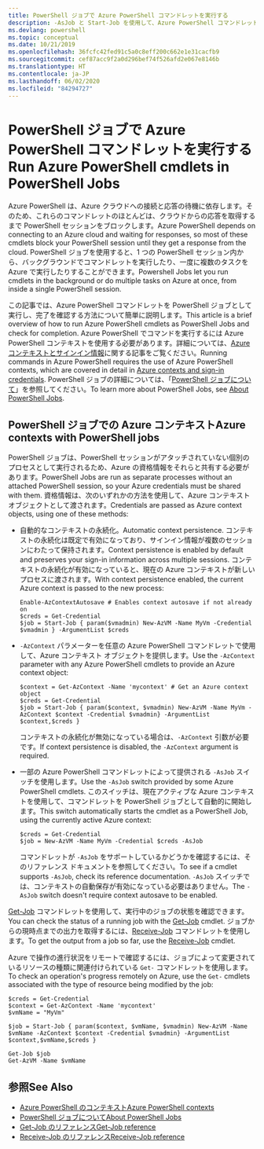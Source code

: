 ```yaml
---
title: PowerShell ジョブで Azure PowerShell コマンドレットを実行する
description: -AsJob と Start-Job を使用して、Azure PowerShell コマンドレットを並列で、またはバックグラウンド タスクとして実行する方法について説明します。
ms.devlang: powershell
ms.topic: conceptual
ms.date: 10/21/2019
ms.openlocfilehash: 36fcfc42fed91c5a0c8eff200c662e1e31cacfb9
ms.sourcegitcommit: cef87acc9f2a0d296bef74f526afd2e067e8146b
ms.translationtype: HT
ms.contentlocale: ja-JP
ms.lasthandoff: 06/02/2020
ms.locfileid: "84294727"
---
```

# <a name="run-azure-powershell-cmdlets-in-powershell-jobs"></a><span data-ttu-id="2120c-103">PowerShell ジョブで Azure PowerShell コマンドレットを実行する</span><span class="sxs-lookup"><span data-stu-id="2120c-103">Run Azure PowerShell cmdlets in PowerShell Jobs</span></span>

<span data-ttu-id="2120c-104">Azure PowerShell は、Azure クラウドへの接続と応答の待機に依存します。そのため、これらのコマンドレットのほとんどは、クラウドからの応答を取得するまで PowerShell セッションをブロックします。</span><span class="sxs-lookup"><span data-stu-id="2120c-104">Azure PowerShell depends on connecting to an Azure cloud and waiting for responses, so most of these cmdlets block your PowerShell session until they get a response from the cloud.</span></span>
<span data-ttu-id="2120c-105">PowerShell ジョブを使用すると、1 つの PowerShell セッション内から、バックグラウンドでコマンドレットを実行したり、一度に複数のタスクを Azure で実行したりすることができます。</span><span class="sxs-lookup"><span data-stu-id="2120c-105">Powershell Jobs let you run cmdlets in the background or do multiple tasks on Azure at once, from inside a single PowerShell session.</span></span>

<span data-ttu-id="2120c-106">この記事では、Azure PowerShell コマンドレットを PowerShell ジョブとして実行し、完了を確認する方法について簡単に説明します。</span><span class="sxs-lookup"><span data-stu-id="2120c-106">This article is a brief overview of how to run Azure PowerShell cmdlets as PowerShell Jobs and check for completion.</span></span> <span data-ttu-id="2120c-107">Azure PowerShell でコマンドを実行するには Azure PowerShell コンテキストを使用する必要があります。詳細については、[Azure コンテキストとサインイン情報](context-persistence.md)に関する記事をご覧ください。</span><span class="sxs-lookup"><span data-stu-id="2120c-107">Running commands in Azure PowerShell requires the use of Azure PowerShell contexts, which are covered in detail in [Azure contexts and sign-in credentials](context-persistence.md).</span></span>
<span data-ttu-id="2120c-108">PowerShell ジョブの詳細については、「[PowerShell ジョブについて](/powershell/module/microsoft.powershell.core/about/about_jobs)」を参照してください。</span><span class="sxs-lookup"><span data-stu-id="2120c-108">To learn more about PowerShell Jobs, see [About PowerShell Jobs](/powershell/module/microsoft.powershell.core/about/about_jobs).</span></span>

## <a name="azure-contexts-with-powershell-jobs"></a><span data-ttu-id="2120c-109">PowerShell ジョブでの Azure コンテキスト</span><span class="sxs-lookup"><span data-stu-id="2120c-109">Azure contexts with PowerShell jobs</span></span>

<span data-ttu-id="2120c-110">PowerShell ジョブは、PowerShell セッションがアタッチされていない個別のプロセスとして実行されるため、Azure の資格情報をそれらと共有する必要があります。</span><span class="sxs-lookup"><span data-stu-id="2120c-110">PowerShell Jobs are run as separate processes without an attached PowerShell session, so your Azure credentials must be shared with them.</span></span> <span data-ttu-id="2120c-111">資格情報は、次のいずれかの方法を使用して、Azure コンテキスト オブジェクトとして渡されます。</span><span class="sxs-lookup"><span data-stu-id="2120c-111">Credentials are passed as Azure context objects, using one of these methods:</span></span>

* <span data-ttu-id="2120c-112">自動的なコンテキストの永続化。</span><span class="sxs-lookup"><span data-stu-id="2120c-112">Automatic context persistence.</span></span> <span data-ttu-id="2120c-113">コンテキストの永続化は既定で有効になっており、サインイン情報が複数のセッションにわたって保持されます。</span><span class="sxs-lookup"><span data-stu-id="2120c-113">Context persistence is enabled by default and preserves your sign-in information across multiple sessions.</span></span> <span data-ttu-id="2120c-114">コンテキストの永続化が有効になっていると、現在の Azure コンテキストが新しいプロセスに渡されます。</span><span class="sxs-lookup"><span data-stu-id="2120c-114">With context persistence enabled, the current Azure context is passed to the new process:</span></span>

  ```azurepowershell-interactive
  Enable-AzContextAutosave # Enables context autosave if not already on
  $creds = Get-Credential
  $job = Start-Job { param($vmadmin) New-AzVM -Name MyVm -Credential $vmadmin } -ArgumentList $creds
  ```

* <span data-ttu-id="2120c-115">`-AzContext` パラメーターを任意の Azure PowerShell コマンドレットで使用して、Azure コンテキスト オブジェクトを提供します。</span><span class="sxs-lookup"><span data-stu-id="2120c-115">Use the `-AzContext` parameter with any Azure PowerShell cmdlets to provide an Azure context object:</span></span>

  ```azurepowershell-interactive
  $context = Get-AzContext -Name 'mycontext' # Get an Azure context object
  $creds = Get-Credential
  $job = Start-Job { param($context, $vmadmin) New-AzVM -Name MyVm -AzContext $context -Credential $vmadmin} -ArgumentList $context,$creds }
  ```

  <span data-ttu-id="2120c-116">コンテキストの永続化が無効になっている場合は、`-AzContext` 引数が必要です。</span><span class="sxs-lookup"><span data-stu-id="2120c-116">If context persistence is disabled, the `-AzContext` argument is required.</span></span>

* <span data-ttu-id="2120c-117">一部の Azure PowerShell コマンドレットによって提供される `-AsJob` スイッチを使用します。</span><span class="sxs-lookup"><span data-stu-id="2120c-117">Use the `-AsJob` switch provided by some Azure PowerShell cmdlets.</span></span> <span data-ttu-id="2120c-118">このスイッチは、現在アクティブな Azure コンテキストを使用して、コマンドレットを PowerShell ジョブとして自動的に開始します。</span><span class="sxs-lookup"><span data-stu-id="2120c-118">This switch automatically starts the cmdlet as a PowerShell Job, using the currently active Azure context:</span></span>

  ```azurepowershell-interactive
  $creds = Get-Credential
  $job = New-AzVM -Name MyVm -Credential $creds -AsJob
  ```

  <span data-ttu-id="2120c-119">コマンドレットが `-AsJob` をサポートしているかどうかを確認するには、そのリファレンス ドキュメントを参照してください。</span><span class="sxs-lookup"><span data-stu-id="2120c-119">To see if a cmdlet supports `-AsJob`, check its reference documentation.</span></span> <span data-ttu-id="2120c-120">`-AsJob` スイッチでは、コンテキストの自動保存が有効になっている必要はありません。</span><span class="sxs-lookup"><span data-stu-id="2120c-120">The `-AsJob` switch doesn't require context autosave to be enabled.</span></span>

<span data-ttu-id="2120c-121">[Get-Job](/powershell/module/microsoft.powershell.core/get-job) コマンドレットを使用して、実行中のジョブの状態を確認できます。</span><span class="sxs-lookup"><span data-stu-id="2120c-121">You can check the status of a running job with the [Get-Job](/powershell/module/microsoft.powershell.core/get-job) cmdlet.</span></span> <span data-ttu-id="2120c-122">ジョブからの現時点までの出力を取得するには、[Receive-Job](/powershell/module/microsoft.powershell.core/receive-job) コマンドレットを使用します。</span><span class="sxs-lookup"><span data-stu-id="2120c-122">To get the output from a job so far, use the [Receive-Job](/powershell/module/microsoft.powershell.core/receive-job) cmdlet.</span></span>

<span data-ttu-id="2120c-123">Azure で操作の進行状況をリモートで確認するには、ジョブによって変更されているリソースの種類に関連付けられている `Get-` コマンドレットを使用します。</span><span class="sxs-lookup"><span data-stu-id="2120c-123">To check an operation's progress remotely on Azure, use the `Get-` cmdlets associated with the type of resource being modified by the job:</span></span>

```azurepowershell-interactive
$creds = Get-Credential
$context = Get-AzContext -Name 'mycontext'
$vmName = "MyVm"

$job = Start-Job { param($context, $vmName, $vmadmin) New-AzVM -Name $vmName -AzContext $context -Credential $vmadmin} -ArgumentList $context,$vmName,$creds }

Get-Job $job
Get-AzVM -Name $vmName
```

## <a name="see-also"></a><span data-ttu-id="2120c-124">参照</span><span class="sxs-lookup"><span data-stu-id="2120c-124">See Also</span></span>

* [<span data-ttu-id="2120c-125">Azure PowerShell のコンテキスト</span><span class="sxs-lookup"><span data-stu-id="2120c-125">Azure PowerShell contexts</span></span>](context-persistence.md)
* [<span data-ttu-id="2120c-126">PowerShell ジョブについて</span><span class="sxs-lookup"><span data-stu-id="2120c-126">About PowerShell Jobs</span></span>](/powershell/module/microsoft.powershell.core/about/about_jobs)
* [<span data-ttu-id="2120c-127">Get-Job のリファレンス</span><span class="sxs-lookup"><span data-stu-id="2120c-127">Get-Job reference</span></span>](/powershell/module/microsoft.powershell.core/get-job)
* [<span data-ttu-id="2120c-128">Receive-Job のリファレンス</span><span class="sxs-lookup"><span data-stu-id="2120c-128">Receive-Job reference</span></span>](/powershell/module/microsoft.powershell.core/receive-job)
